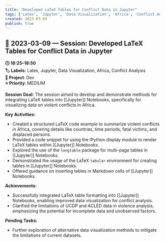 ```yaml
---
title: "Developed LaTeX Tables for Conflict Data in Jupyter"
tags: ['Latex', 'Jupyter', 'Data Visualization', 'Africa', 'Conflict Analysis']
created: 2023-03-09
publish: true
---
```


## 📅 2023-03-09 — Session: Developed LaTeX Tables for Conflict Data in Jupyter

**🕒 18:25–18:50**  
**🏷️ Labels**: Latex, Jupyter, Data Visualization, Africa, Conflict Analysis  
**📂 Project**: Dev  
**⭐ Priority**: MEDIUM  


**Session Goal:**
The session aimed to develop and demonstrate methods for integrating LaTeX tables into [[Jupyter]] Notebooks, specifically for visualizing data on violent conflicts in Africa.

**Key Activities:**
- Created a structured LaTeX code example to summarize violent conflicts in Africa, covering details like countries, time periods, fatal victims, and displaced persons.
- Provided a code snippet for using the IPython display module to render LaTeX tables within [[Jupyter]] Notebooks.
- Explored the use of the `longtable` package for multi-page tables in [[Jupyter]] Notebooks.
- Demonstrated the usage of the LaTeX `tabular` environment for creating tables in [[Jupyter]] Notebooks.
- Offered guidance on inserting tables in Markdown cells of [[Jupyter]] Notebooks.

**Achievements:**
- Successfully integrated LaTeX table formatting into [[Jupyter]] Notebooks, enabling improved data visualization for conflict analysis.
- Clarified the limitations of UCDP and ACLED data in violence analysis, emphasizing the potential for incomplete data and unobserved factors.

**Pending Tasks:**
- Further exploration of alternative data visualization methods to mitigate the limitations of current datasets.
